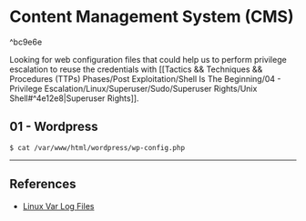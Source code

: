 # Content Management System (CMS)

^bc9e6e

Looking for web configuration files that could help us to perform privilege escalation to reuse the credentials with [[Tactics && Techniques && Procedures (TTPs) Phases/Post Exploitation/Shell Is The Beginning/04 - Privilege Escalation/Linux/Superuser/Sudo/Superuser Rights/Unix Shell#^4e12e8|Superuser Rights]].

## 01 - Wordpress

`$ cat /var/www/html/wordpress/wp-config.php`

---
## References

- [Linux Var Log Files](http://www.thegeekstuff.com/2011/08/linux-var-log-files/)